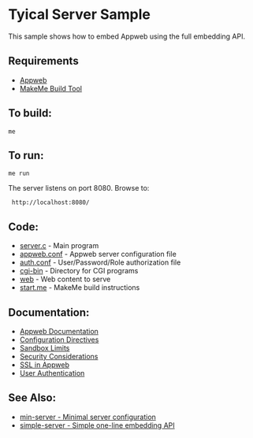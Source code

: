 Tyical Server Sample
===

This sample shows how to embed Appweb using the full embedding API.

Requirements
---
* [Appweb](https://www.embedthis.com/appweb/download.html)
* [MakeMe Build Tool](https://www.embedthis.com/makeme/download.html)

To build:
---
    me 

To run:
---
    me run

The server listens on port 8080. Browse to: 
 
     http://localhost:8080/

Code:
---
* [server.c](server.c) - Main program
* [appweb.conf](appweb.conf) - Appweb server configuration file
* [auth.conf](auth.conf) - User/Password/Role authorization file
* [cgi-bin](cgi-bin) - Directory for CGI programs
* [web](web) - Web content to serve
* [start.me](start.me) - MakeMe build instructions

Documentation:
---
* [Appweb Documentation](https://www.embedthis.com/appweb/doc/index.html)
* [Configuration Directives](https://www.embedthis.com/appweb/doc/users/configuration.html#directives)
* [Sandbox Limits](https://www.embedthis.com/appweb/doc/users/dir/sandbox.html)
* [Security Considerations](https://www.embedthis.com/appweb/doc/users/security.html)
* [SSL in Appweb](https://www.embedthis.com/appweb/doc/users/ssl.html)
* [User Authentication](https://www.embedthis.com/appweb/doc/users/authentication.html)

See Also:
---
* [min-server - Minimal server configuration](../min-server/README.md)
* [simple-server - Simple one-line embedding API](../simple-server/README.md)
